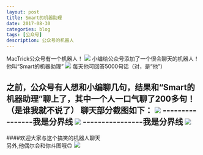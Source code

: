 ```yaml
---
layout: post
title: Smart的机器助理
date: 2017-08-30
categories: blog
tags: [公众号]
description: 公众号的机器人
---
```


MacTrick公众号有一个机器人！
<img src="https://mmbiz.qpic.cn/mmbiz_jpg/W77C3o9kEFp5Wrpc6fI1Oa10RT1FWF2rajPsgC18TuVeBuZgsj2RMfFFsGjrvqfHD7cBEtoiaV9NnIY7rSVoia7g/640?wx_fmt=jpeg&tp=webp&wxfrom=5&wx_lazy=1">
小编给公众号添加了一个很会聊天的机器人！
他叫“Smart的机器助理”
<img src="https://mmbiz.qpic.cn/mmbiz_png/W77C3o9kEFp5Wrpc6fI1Oa10RT1FWF2rvrB5b4krMWE8St6GoJ0Tb8QOPJoCHWqBCL2Q53xraicr8yApExLMGfg/640?wx_fmt=png&tp=webp&wxfrom=5&wx_lazy=1">
每天他可回答5000句话（对，是“他”）

之前，公众号有人想和小编聊几句，结果和“Smart的机器助理”聊上了，其中一个人一口气聊了200多句！（是谁我就不说了）
聊天部分截图如下：
<img src="https://mmbiz.qpic.cn/mmbiz_png/W77C3o9kEFp5Wrpc6fI1Oa10RT1FWF2r7Lx6xKtULAZAYFtQawuKt0JXO5ZMHW00BVib9rF1Goo0c86Slo6VMAw/640?wx_fmt=png&tp=webp&wxfrom=5&wx_lazy=1">
----------------我是分界线
<img src="https://mmbiz.qpic.cn/mmbiz_png/W77C3o9kEFp5Wrpc6fI1Oa10RT1FWF2rIExwsiadrvWyddiaWsG5CZ7jCnBzpkZkvK6icvwXPUQHvKVnLiacMtsjicQ/640?wx_fmt=png&tp=webp&wxfrom=5&wx_lazy=1">
----------------我是分界线
<img src="https://mmbiz.qpic.cn/mmbiz_png/W77C3o9kEFp5Wrpc6fI1Oa10RT1FWF2rzicEYUqPibupHFS6a6E6JzX28k4IWGuNKLAuvyD3yf85ibsTkX8BCJrIg/640?wx_fmt=png&tp=webp&wxfrom=5&wx_lazy=1">
------------------
####欢迎大家与这个搞笑的机器人聊天<br>
另外,他偶尔会和你斗图哦🙃
<img src="https://mmbiz.qpic.cn/mmbiz_png/W77C3o9kEFp5Wrpc6fI1Oa10RT1FWF2ryYibCvgvoQtxMebHerJuGF7ZR6NIYNicyOMRYbSArGrarCOCqDEA02ug/640?wx_fmt=png&tp=webp&wxfrom=5&wx_lazy=1">
